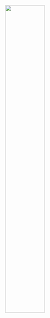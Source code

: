 <!-- ![Alt Text](https://media.giphy.com/media/8gQNjxnRS57UY04Ha8/giphy.gif) -->
<!-- ![Alt Text](https://media.giphy.com/media/3rgXBB4ISbyROvUApO/giphy.gif) -->
<!-- ![Alt Text](https://media.giphy.com/media/9ZL5EhLHNCKDm/giphy.gif)
![Alt Text](https://media.giphy.com/media/3o7aCTfyhYawdOXcFW/giphy.gif) -->
<img src="https://media.giphy.com/media/3rgXBB4ISbyROvUApO/giphy.gif" width="50%" height="50%" />
